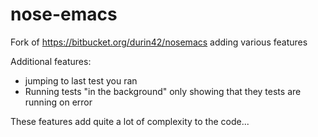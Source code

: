 # nose-emacs
Fork of https://bitbucket.org/durin42/nosemacs adding various features

Additional features: 
* jumping to last test you ran
* Running tests "in the background" only showing that they tests are running on error

These features add quite a lot of complexity to the code...
